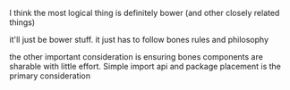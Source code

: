 I think the most logical thing is definitely bower (and other closely related things)

it'll just be bower stuff. 
it just has to follow bones rules and philosophy

the other important consideration is ensuring bones components are sharable with little effort. Simple import api and package placement is the primary consideration